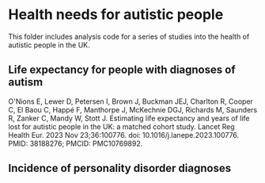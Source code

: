 # Health needs for autistic people

This folder includes analysis code for a series of studies into the health of autistic people in the UK.

## Life expectancy for people with diagnoses of autism

O'Nions E, Lewer D, Petersen I, Brown J, Buckman JEJ, Charlton R, Cooper C, El Baou C, Happé F, Manthorpe J, McKechnie DGJ, Richards M, Saunders R, Zanker C, Mandy W, Stott J. Estimating life expectancy and years of life lost for autistic people in the UK: a matched cohort study. Lancet Reg Health Eur. 2023 Nov 23;36:100776. doi: 10.1016/j.lanepe.2023.100776. PMID: 38188276; PMCID: PMC10769892.

## Incidence of personality disorder diagnoses
